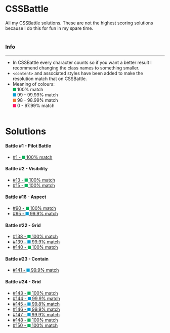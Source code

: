 # **CSSBattle**
All my CSSBattle solutions. These are not the highest scoring solutions because I do this for fun in my spare time.
<br><br>

### **Info**
***
* In CSSBattle every character counts so if you want a better result I recommend changing the class names to something smaller.
* `<content>` and associated styles have been added to make the resolution match that on CSSBattle.
* Meaning of colours: <br>
 ![#0cce6b](/assets/g.png) 100% match<br>
 ![#00B9FB](/assets/b.png) 99 - 99.99% match<br>
 ![#ED7D3A](/assets/o.png) 98 - 98.99% match<br>
 ![#FF206E](/assets/p.png) 0 - 97.99% match
<br><br>

# **Solutions**

#### **Battle #1 - Pilot Battle**
* [#1 - ![#0cce6b](/assets/g.png) 100% match](/Battle%20%231%20-%20Pilot%20Battle/1.html)

#### **Battle #2 - Visibility**
* [#13 - ![#0cce6b](/assets/g.png) 100% match](/Battle%20%232%20-%20Visibility/13.html)
* [#15 - ![#0cce6b](/assets/g.png) 100% match](/Battle%20%232%20-%20Visibility/15.html)

#### **Battle #16 - Aspect**
* [#90 - ![#0cce6b](/assets/g.png) 100% match](/Battle%20%2316%20-%20Aspect/90.html)
* [#95 - ![#0cce6b](/assets/b.png) 99.9% match](/Battle%20%2316%20-%20Aspect/95.html)

#### **Battle #22 - Grid**
* [#138 - ![#0cce6b](/assets/g.png) 100% match](/Battle%20%2322%20-%20Grid/139.html)
* [#139 - ![#00B9FB](/assets/b.png) 99.9% match](/Battle%20%2322%20-%20Grid/139.html)
* [#140 - ![#0cce6b](/assets/g.png) 100% match](/Battle%20%2322%20-%20Grid/140.html)

#### **Battle #23 - Contain**
* [#141 - ![#00B9FB](/assets/b.png) 99.9% match](/Battle%20%2323%20-%20Contain/141.html)

#### **Battle #24 - Grid**
* [#143 - ![#0cce6b](/assets/g.png) 100% match](/Battle%20%2324%20-%20Offset/143.html)
* [#144 - ![#00B9FB](/assets/b.png) 99.9% match](/Battle%20%2324%20-%20Offset/144.html)
* [#145 - ![#00B9FB](/assets/b.png) 99.8% match](/Battle%20%2324%20-%20Offset/145.html)
* [#146 - ![#00B9FB](/assets/b.png) 99.9% match](/Battle%20%2324%20-%20Offset/146.html)
* [#147 - ![#00B9FB](/assets/b.png) 99.9% match](/Battle%20%2324%20-%20Offset/147.html)
* [#148 - ![#0cce6b](/assets/g.png) 100% match](/Battle%20%2324%20-%20Offset/148.html)
* [#150 - ![#0cce6b](/assets/g.png) 100% match](/Battle%20%2324%20-%20Offset/150.html)




